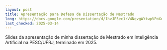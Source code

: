 ```yaml
---
layout: post
title: Apresentação para Defesa de Dissertação de Mestrado
long: https://docs.google.com/presentation/d/1hvJF5ec1rV4NqvgWYtwpVPoXdCcaP7444A3l0pOcGhc/
last_checked: 2025-03-14
---
```


Slides da apresentação de minha dissertação de Mestrado em Inteligência
Artificial na PESC/UFRJ, terminado em 2025.
